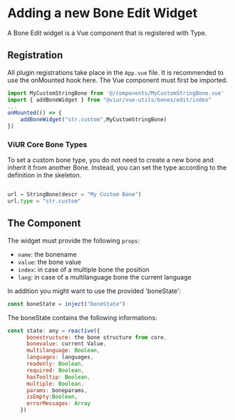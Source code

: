 # Adding a new Bone Edit Widget
A Bone Edit widget is a Vue component that is registered with Type.

## Registration
All plugin registrations take place in the `App.vue` file. It is recommended to use the onMounted hook here.
The Vue component must first be imported.

```js
import MyCustomStringBone from '@/components/MyCustomStringBone.vue'
import { addBoneWidget } from "@viur/vue-utils/bones/edit/index"
...
onMounted(() => {
    addBoneWidget("str.custom",MyCustomStringBone)
})
```
### ViUR Core Bone Types
To set a custom bone type, you do not need to create a new bone and inherit it from another Bone.
Instead, you can set the type according to the definition in the skeleton.
```python

url = StringBone(descr = "My Custom Bone") 
url.type = "str.custom"

```

## The Component
The widget must provide the following `props`:

- `name`: the bonename
- `value`: the bone value
- `index`: in case of a multiple bone the position
- `lang`: in case of a multilanguage bone the current language

In addition you might want to use the provided 'boneState':
```js
const boneState = inject("boneState")
```
The boneState contains the following informations:
```js
const state: any = reactive({
      bonestructure: the bone structure from core,
      bonevalue: current Value,
      multilanguage: Boolean,
      languages: languages,
      readonly: Boolean,
      required: Boolean,
      hasTooltip: Boolean,
      multiple: Boolean,
      params: boneparams,
      isEmpty:Boolean,
      errorMessages: Array
    })
```